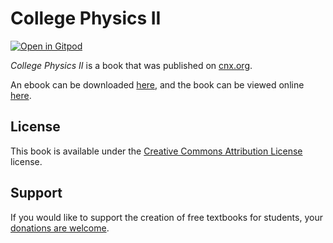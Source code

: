 # College Physics II

[![Open in Gitpod](https://gitpod.io/button/open-in-gitpod.svg)](https://gitpod.io/from-referrer/)

_College Physics II_ is a book that was published on [cnx.org](https://cnx.org/).

An ebook can be downloaded [here](https://github.com/cnx-user-books/cnxbook-college-physics-ii/releases/latest), and the book can be viewed online [here](https://github.com/cnx-user-books/cnxbook-college-physics-ii/releases/latest).

## License
This book is available under the [Creative Commons Attribution License](./LICENSE) license.

## Support
If you would like to support the creation of free textbooks for students, your [donations are welcome](https://riceconnect.rice.edu/donation/support-openstax-banner).
